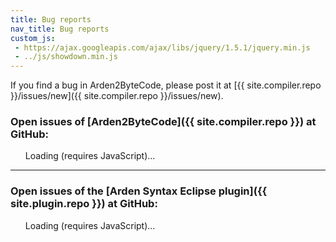 ```yaml
---
title: Bug reports
nav_title: Bug reports
custom_js:
 - https://ajax.googleapis.com/ajax/libs/jquery/1.5.1/jquery.min.js
 - ../js/showdown.min.js
---
```


If you find a bug in Arden2ByteCode, please post it at [{{ site.compiler.repo }}/issues/new]({{ site.compiler.repo }}/issues/new).

### Open issues of [Arden2ByteCode]({{ site.compiler.repo }}) at GitHub:

<ul id="arden2bytecode" class="issues"><li style="list-style-type: none;">Loading (requires JavaScript)...</li></ul>

* * *

### Open issues of the [Arden Syntax Eclipse plugin]({{ site.plugin.repo }}) at GitHub:

<ul id="eclipseplugin" class="issues"><li style="list-style-type: none;">Loading (requires JavaScript)...</li></ul>


<script type="text/javascript">
var converter = new showdown.Converter();

function escapeHtml(str) {   
	return (str + '')
		.replace(/&/g,'&amp;')
		.replace(/</g,'&lt;')
		.replace(/>/g,'&gt;');
}

function formatIssue(issue) {
	return '<li class="issue"><span class="issuetitle">'
				+ '<a href="' + issue.html_url
				+ '">' + escapeHtml(issue.title)
				+ '</a>'
				+ '<span class="issueowner"> - posted by: <a href="' + issue.user.html_url + '">'
				+ issue.user.login + '</a></span></span>'
				+ '<div class="issuebody">' + converter.makeHtml(issue.body) + '</div></li>';
}

function queryIssues(issuesurl, divselector, clear) {
	clear = typeof clear !== 'undefined' ? clear : true;
    $.ajax({
		url: issuesurl,
		dataType: 'jsonp'
	}).done(function(result) {
		if (clear) {
			$(divselector).empty();
		}
		$.each(result.data, function(index, issue) {
			$(divselector).append(formatIssue(issue));
		});
		if (result.meta.Link) { // paging
			var next = result.meta.Link.filter(function(obj){return obj[1]['rel']==="next";});
			if (next.length) {
				queryIssues(next[0][0].replace(/callback=\w*&/, ''), divselector, false);
			}
		}
	});
}

$(function() {
	queryIssues('{{ site.compiler.api }}/issues', '#arden2bytecode');
	queryIssues('{{ site.plugin.api }}/issues', '#eclipseplugin');
});
</script>
